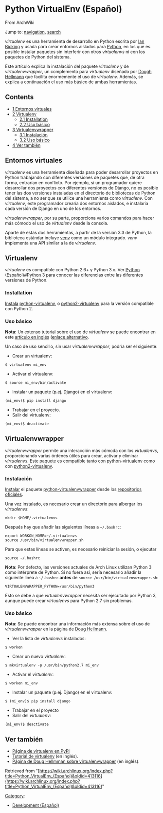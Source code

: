 # Python VirtualEnv (Español)

From ArchWiki

Jump to: [navigation](#column-one), [search](#searchInput)

_virtualenv_ es una herramienta de desarrollo en Python escrita por [Ian Bicking](https://github.com/ianb) y usada para crear entornos aislados para [Python](/index.php/Python_(Espa%C3%B1ol) "Python (Español)"), en los que es posible instalar paquetes sin interferir con otros _virtualenvs_ ni con los paquetes de Python del sistema.

Este artículo explica la instalación del paquete _virtualenv_ y de _virtualenvwrapper_, un complemento para _virtualenv_ diseñado por [Dough Hellmann](https://github.com/dhellmann) que facilita enormemente el uso de _virtualenv_. Además, se explica a continuación el uso más básico de ambas herramientas.

## Contents

*   [1 Entornos virtuales](#Entornos_virtuales)
*   [2 Virtualenv](#Virtualenv)
    *   [2.1 Installation](#Installation)
    *   [2.2 Uso básico](#Uso_b.C3.A1sico)
*   [3 Virtualenvwrapper](#Virtualenvwrapper)
    *   [3.1 Instalación](#Instalaci.C3.B3n)
    *   [3.2 Uso básico](#Uso_b.C3.A1sico_2)
*   [4 Ver también](#Ver_tambi.C3.A9n)

## Entornos virtuales

_virtualenv_ es una herramienta diseñada para poder desarrollar proyectos en Python trabajando con diferentes versiones de paquetes que, de otra forma, entrarían en conflicto. Por ejemplo, si un programador quiere desarrollar dos proyectos con diferentes versiones de Django, no es posible tener las dos versiones instaladas en el directorio de bibliotecas de Python del sistema, a no ser que se utilice una herramienta como _virtualenv_. Con _virtualenv_, este programador crearía dos entornos aislados, e instalaría cada versión de Django en uno de los entornos.

_virtualenvwrapper_, por su parte, proporciona varios comandos para hacer más cómodo el uso de _virtualenv_ desde la consola.

Aparte de estas dos herramientas, a partir de la versión 3.3 de Python, la biblioteca estándar incluye [venv](https://docs.python.org/3/library/venv.html) como un módulo integrado. _venv_ implementa una API similar a la de _virtualenv_.

## Virtualenv

_virtualenv_ es compatible con Python 2.6+ y Python 3.x. Ver [Python (Español)#Python 3](/index.php/Python_(Espa%C3%B1ol)#Python_3 "Python (Español)") para conocer las diferencias entre las diferentes versiones de Python.

### Installation

[Instala](/index.php/Pacman_(Espa%C3%B1ol) "Pacman (Español)") [python-virtualenv](https://www.archlinux.org/packages/?name=python-virtualenv), o [python2-virtualenv](https://www.archlinux.org/packages/?name=python2-virtualenv) para la versión compatible con Python 2.

### Uso básico

**Nota:** Un extenso tutorial sobre el uso de _virtualenv_ se puede encontrar en este [artículo en inglés](http://wiki.pylonshq.com/display/pylonscookbook/Using+a+Virtualenv+Sandbox) ([enlace alternativo](http://web.archive.org/web/20120304235158/http://wiki.pylonshq.com/display/pylonscookbook/Using+a+Virtualenv+Sandbox).

Un caso de uso sencillo, sin usar _virtualenvwrapper_, podría ser el siguiente:

*   Crear un virtualenv:

```
$ virtualenv mi_env

```

*   Activar el virtualenv:

```
$ source mi_env/bin/activate

```

*   Instalar un paquete (p.ej. Django) en el virtualenv:

```
(mi_env)$ pip install django

```

*   Trabajar en el proyecto.
*   Salir del virtualenv:

```
(mi_env)$ deactivate

```

## Virtualenvwrapper

_virtualenvwrapper_ permite una interacción más cómoda con los _virtualenvs_, proporcionando varias órdenes útiles para crear, activar y eliminar _virtualenvs_. Este paquete es compatible tanto con [python-virtualenv](https://www.archlinux.org/packages/?name=python-virtualenv) como con [python2-virtualenv](https://www.archlinux.org/packages/?name=python2-virtualenv).

### Instalación

[Instalar](/index.php/Pacman_(Espa%C3%B1ol) "Pacman (Español)") el paquete [python-virtualenvwrapper](https://www.archlinux.org/packages/?name=python-virtualenvwrapper) desde los [repositorios oficiales](/index.php/Official_repositories_(Espa%C3%B1ol) "Official repositories (Español)").

Una vez instalado, es necesario crear un directorio para albergar los _virtualenvs_:

```
mkdir $HOME/.virtualenvs

```

Después hay que añadir las siguientes líneas a `~/.bashrc`:

```
export WORKON_HOME=~/.virtualenvs
source /usr/bin/virtualenvwrapper.sh

```

Para que estas líneas se activen, es necesario reiniciar la sesión, o ejecutar

```
source ~/.bashrc

```

**Nota:** Por defecto, las versiones actuales de Arch Linux utilizan Python 3 como intérprete de Python. Si no fuera así, sería necesario añadir la siguiente línea a `~/.bashrc` **antes** de `source /usr/bin/virtualenvwrapper.sh`:

```
VIRTUALENVWRAPPER_PYTHON=/usr/bin/python3

```

Esto se debe a que _virtualenvwrapper_ necesita ser ejecutado por Python 3, aunque puede crear _virtualenvs_ para Python 2.7 sin problemas.

### Uso básico

**Nota:** Se puede encontrar una información más extensa sobre el uso de _virtualenvwrapper_ en la página de [Doug Hellmann](http://www.doughellmann.com/docs/virtualenvwrapper/).

*   Ver la lista de _virtualenvs_ instalados:

```
$ workon

```

*   Crear un nuevo _virtualenv_:

```
$ mkvirtualenv -p /usr/bin/python2.7 mi_env

```

*   Activar el _virtualenv_:

```
$ workon mi_env

```

*   Instalar un paquete (p.ej. Django) en el virtualenv:

```
$ (mi_env)$ pip install django

```

*   Trabajar en el proyecto
*   Salir del _virtualenv_:

```
(mi_env)$ deactivate

```

## Ver también

*   [Página de virtualenv en PyPi](https://pypi.python.org/pypi/virtualenv)
*   [Tutorial de virtualenv](http://wiki.pylonshq.com/display/pylonscookbook/Using+a+Virtualenv+Sandbox) (en inglés).
*   [Página de Doug Hellmman sobre virtualenvwrapper](http://www.doughellmann.com/docs/virtualenvwrapper/) (en inglés).

Retrieved from "[https://wiki.archlinux.org/index.php?title=Python_VirtualEnv_(Español)&oldid=413116](https://wiki.archlinux.org/index.php?title=Python_VirtualEnv_(Español)&oldid=413116)"

[Category](/index.php/Special:Categories "Special:Categories"):

*   [Development (Español)](/index.php/Category:Development_(Espa%C3%B1ol) "Category:Development (Español)")